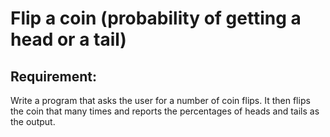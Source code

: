 # Flip a coin (probability of getting a head or a tail)

## Requirement:

Write a program that asks the user for a number of coin flips.
It then flips the coin that many times and reports the percentages of heads and tails as the output.
